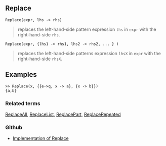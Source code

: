 ## Replace

```
Replace(expr, lhs -> rhs)
```

> replaces the left-hand-side pattern expression `lhs` in `expr` with the right-hand-side `rhs`.

```
Replace(expr, {lhs1 -> rhs1, lhs2 -> rhs2, ... } )
```
 
> replaces the left-hand-side patterns expression `lhsX` in `expr` with the right-hand-side `rhsX`.
 
## Examples

```
>> Replace(x, {{e->q, x -> a}, {x -> b}})
{a,b}
```


### Related terms 
[ReplaceAll](ReplaceAll.md), [ReplaceList](ReplaceList.md), [ReplacePart](ReplacePart.md), [ReplaceRepeated](ReplaceRepeated.md)

### Github

* [Implementation of Replace](https://github.com/axkr/symja_android_library/blob/master/symja_android_library/matheclipse-core/src/main/java/org/matheclipse/core/builtin/ListFunctions.java#L5390) 
